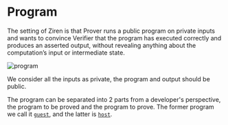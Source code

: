 # Program

The setting of Ziren is that Prover runs a public program on private inputs
and wants to convince Verifier that the program has executed correctly and produces an
asserted output, without revealing anything about the computation’s input or intermediate
state.

![program](/dev/program.jpg)

We consider all the inputs as private, the program and output should be public.

The program can be separated into 2 parts from a developer's perspective, the program to be proved and the program to prove. 
The former program we call it [`guest`](/dev/guest-program.md), and the latter is [`host`](/dev/host-program.md).




